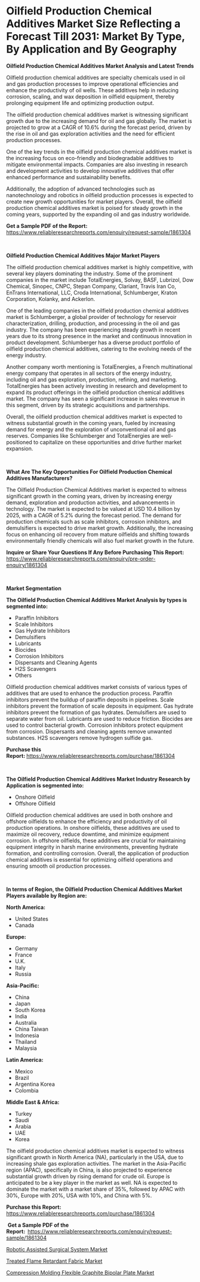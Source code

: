 <p><h1>Oilfield Production Chemical Additives Market Size Reflecting a Forecast Till 2031: Market By Type, By Application and By Geography</h1></p><p><strong>Oilfield Production Chemical Additives Market Analysis and Latest Trends</strong></p>
<p><p>Oilfield production chemical additives are specialty chemicals used in oil and gas production processes to improve operational efficiencies and enhance the productivity of oil wells. These additives help in reducing corrosion, scaling, and wax deposition in oilfield equipment, thereby prolonging equipment life and optimizing production output. </p><p>The oilfield production chemical additives market is witnessing significant growth due to the increasing demand for oil and gas globally. The market is projected to grow at a CAGR of 10.6% during the forecast period, driven by the rise in oil and gas exploration activities and the need for efficient production processes. </p><p>One of the key trends in the oilfield production chemical additives market is the increasing focus on eco-friendly and biodegradable additives to mitigate environmental impacts. Companies are also investing in research and development activities to develop innovative additives that offer enhanced performance and sustainability benefits. </p><p>Additionally, the adoption of advanced technologies such as nanotechnology and robotics in oilfield production processes is expected to create new growth opportunities for market players. Overall, the oilfield production chemical additives market is poised for steady growth in the coming years, supported by the expanding oil and gas industry worldwide.</p></p>
<p><strong>Get a Sample PDF of the Report:&nbsp;</strong> <a href="https://www.reliableresearchreports.com/enquiry/request-sample/1861304">https://www.reliableresearchreports.com/enquiry/request-sample/1861304</a></p>
<p>&nbsp;</p>
<p><strong>Oilfield Production Chemical Additives Major Market Players</strong></p>
<p><p>The oilfield production chemical additives market is highly competitive, with several key players dominating the industry. Some of the prominent companies in the market include TotalEnergies, Solvay, BASF, Lubrizol, Dow Chemical, Sinopec, CNPC, Stepan Company, Clariant, Travis Iran Co, EnTrans International, LLC, Croda International, Schlumberger, Kraton Corporation, Kolanky, and Ackerlon.</p><p>One of the leading companies in the oilfield production chemical additives market is Schlumberger, a global provider of technology for reservoir characterization, drilling, production, and processing in the oil and gas industry. The company has been experiencing steady growth in recent years due to its strong presence in the market and continuous innovation in product development. Schlumberger has a diverse product portfolio of oilfield production chemical additives, catering to the evolving needs of the energy industry.</p><p>Another company worth mentioning is TotalEnergies, a French multinational energy company that operates in all sectors of the energy industry, including oil and gas exploration, production, refining, and marketing. TotalEnergies has been actively investing in research and development to expand its product offerings in the oilfield production chemical additives market. The company has seen a significant increase in sales revenue in this segment, driven by its strategic acquisitions and partnerships.</p><p>Overall, the oilfield production chemical additives market is expected to witness substantial growth in the coming years, fueled by increasing demand for energy and the exploration of unconventional oil and gas reserves. Companies like Schlumberger and TotalEnergies are well-positioned to capitalize on these opportunities and drive further market expansion.</p></p>
<p>&nbsp;</p>
<p><strong>What Are The Key Opportunities For Oilfield Production Chemical Additives Manufacturers?</strong></p>
<p><p>The Oilfield Production Chemical Additives market is expected to witness significant growth in the coming years, driven by increasing energy demand, exploration and production activities, and advancements in technology. The market is expected to be valued at USD 10.4 billion by 2025, with a CAGR of 5.2% during the forecast period. The demand for production chemicals such as scale inhibitors, corrosion inhibitors, and demulsifiers is expected to drive market growth. Additionally, the increasing focus on enhancing oil recovery from mature oilfields and shifting towards environmentally friendly chemicals will also fuel market growth in the future.</p></p>
<p><strong>Inquire or Share Your Questions If Any Before Purchasing This Report:</strong> <a href="https://www.reliableresearchreports.com/enquiry/pre-order-enquiry/1861304">https://www.reliableresearchreports.com/enquiry/pre-order-enquiry/1861304</a></p>
<p>&nbsp;</p>
<p><strong>Market Segmentation</strong></p>
<p><strong>The Oilfield Production Chemical Additives Market Analysis by types is segmented into:</strong></p>
<p><ul><li>Paraffin Inhibitors</li><li>Scale Inhibitors</li><li>Gas Hydrate Inhibitors</li><li>Demulsifiers</li><li>Lubricants</li><li>Biocides</li><li>Corrosion Inhibitors</li><li>Dispersants and Cleaning Agents</li><li>H2S Scavengers</li><li>Others</li></ul></p>
<p><p>Oilfield production chemical additives market consists of various types of additives that are used to enhance the production process. Paraffin inhibitors prevent the buildup of paraffin deposits in pipelines. Scale inhibitors prevent the formation of scale deposits in equipment. Gas hydrate inhibitors prevent the formation of gas hydrates. Demulsifiers are used to separate water from oil. Lubricants are used to reduce friction. Biocides are used to control bacterial growth. Corrosion inhibitors protect equipment from corrosion. Dispersants and cleaning agents remove unwanted substances. H2S scavengers remove hydrogen sulfide gas.</p></p>
<p><strong>Purchase this Report:&nbsp;</strong><a href="https://www.reliableresearchreports.com/purchase/1861304">https://www.reliableresearchreports.com/purchase/1861304</a></p>
<p>&nbsp;</p>
<p><strong>The Oilfield Production Chemical Additives Market Industry Research by Application is segmented into:</strong></p>
<p><ul><li>Onshore Oilfield</li><li>Offshore Oilfield</li></ul></p>
<p><p>Oilfield production chemical additives are used in both onshore and offshore oilfields to enhance the efficiency and productivity of oil production operations. In onshore oilfields, these additives are used to maximize oil recovery, reduce downtime, and minimize equipment corrosion. In offshore oilfields, these additives are crucial for maintaining equipment integrity in harsh marine environments, preventing hydrate formation, and controlling corrosion. Overall, the application of production chemical additives is essential for optimizing oilfield operations and ensuring smooth oil production processes.</p></p>
<p>&nbsp;</p>
<p><strong>In terms of Region, the Oilfield Production Chemical Additives Market Players available by Region are:</strong></p>
<p>
    <p> <strong> North America: </strong>
        <ul>
            <li>United States</li>
            <li>Canada</li>
        </ul>
        </p> 
    <p> <strong> Europe: </strong>
        <ul>
            <li>Germany</li>
            <li>France</li>
            <li>U.K.</li>
            <li>Italy</li>
            <li>Russia</li>
        </ul>
        </p> 
    <p> <strong> Asia-Pacific: </strong>
        <ul>
            <li>China</li>
            <li>Japan</li>
            <li>South Korea</li>
            <li>India</li>
            <li>Australia</li>
            <li>China Taiwan</li>
            <li>Indonesia</li>
            <li>Thailand</li>
            <li>Malaysia</li>
        </ul>
        </p> 
    <p> <strong> Latin America: </strong>
        <ul>
            <li>Mexico</li>
            <li>Brazil</li>
            <li>Argentina Korea</li>
            <li>Colombia</li>
        </ul>
        </p> 
    <p> <strong> Middle East & Africa: </strong>
        <ul>
            <li>Turkey</li>
            <li>Saudi</li>
            <li>Arabia</li>
            <li>UAE</li>
            <li>Korea</li>
        </ul>
    </p>
    </p>
<p><p>The oilfield production chemical additives market is expected to witness significant growth in North America (NA), particularly in the USA, due to increasing shale gas exploration activities. The market in the Asia-Pacific region (APAC), specifically in China, is also projected to experience substantial growth driven by rising demand for crude oil. Europe is anticipated to be a key player in the market as well. NA is expected to dominate the market with a market share of 35%, followed by APAC with 30%, Europe with 20%, USA with 10%, and China with 5%.</p></p>
<p><strong>Purchase this Report: </strong><a href="https://www.reliableresearchreports.com/purchase/1861304">https://www.reliableresearchreports.com/purchase/1861304</a></p>
<p>&nbsp;<strong>Get a Sample PDF of the Report:&nbsp;&nbsp;</strong><a href="https://www.reliableresearchreports.com/enquiry/request-sample/1861304">https://www.reliableresearchreports.com/enquiry/request-sample/1861304</a></p>
<p><strong></strong></p>
<p><p><a href="https://meowing-canidae-761.notion.site/Robotic-Assisted-Surgical-System-Market-Size-Share-Trends-Analysis-Report-By-Application-Regiona-565aebe327424cbc863c119e647a9d05">Robotic Assisted Surgical System Market</a></p><p><a href="https://github.com/peachesmcdowel1/Market-Research-Report-List-1/blob/main/treated-flame-retardant-fabric-market.md">Treated Flame Retardant Fabric Market</a></p><p><a href="https://github.com/edytherolanlouisejk1miz0wig/Market-Research-Report-List-1/blob/main/compression-molding-flexible-graphite-bipolar-plate-market.md">Compression Molding Flexible Graphite Bipolar Plate Market</a></p></p>